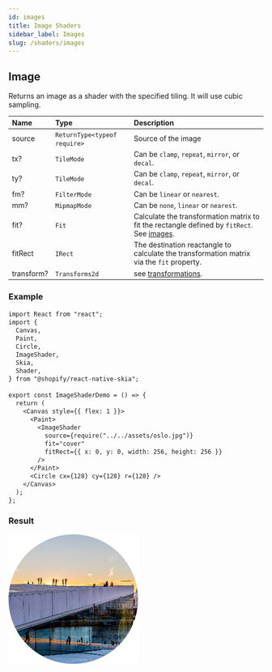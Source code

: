 ```yaml
---
id: images
title: Image Shaders
sidebar_label: Images
slug: /shaders/images
---
```


## Image

Returns an image as a shader with the specified tiling.
It will use cubic sampling.

| Name       | Type           |  Description                       |
|:-----------|:---------------|:-----------------------------------|
| source      | `ReturnType<typeof require>` | Source of the image |
| tx?         | `TileMode`   | Can be `clamp`, `repeat`, `mirror`, or `decal`. |
| ty?         | `TileMode`   | Can be `clamp`, `repeat`, `mirror`, or `decal`. |
| fm?         | `FilterMode` | Can be `linear` or `nearest`. |
| mm?         | `MipmapMode` | Can be `none`, `linear` or `nearest`. |
| fit?        | `Fit` | Calculate the transformation matrix to fit the rectangle defined by `fitRect`. See [images](images). |
| fitRect     | `IRect` | The destination reactangle to calculate the transformation matrix via the `fit` property. |
| transform?  | `Transforms2d` | see [transformations](transformations). |

### Example
```tsx twoslash
import React from "react";
import {
  Canvas,
  Paint,
  Circle,
  ImageShader,
  Skia,
  Shader,
} from "@shopify/react-native-skia";

export const ImageShaderDemo = () => {
  return (
    <Canvas style={{ flex: 1 }}>
      <Paint>
        <ImageShader
          source={require("../../assets/oslo.jpg")}
          fit="cover"
          fitRect={{ x: 0, y: 0, width: 256, height: 256 }}
        />
      </Paint>
      <Circle cx={128} cy={128} r={128} />
    </Canvas>
  );
};
```
### Result
![Image Shader](assets/image-shader.png)
